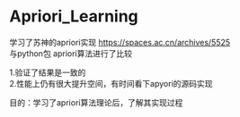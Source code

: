 # Apriori_Learning  
学习了苏神的apriori实现 https://spaces.ac.cn/archives/5525  
与python包 apriori算法进行了比较  

1.验证了结果是一致的  
2.性能上仍有很大提升空间，有时间看下apyori的源码实现  

目的：学习了apriori算法理论后，了解其实现过程  
